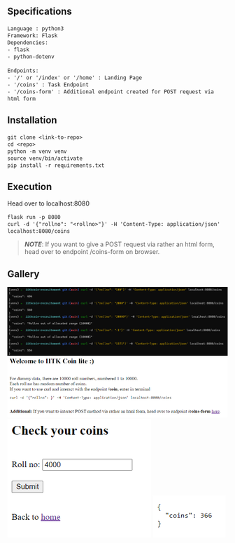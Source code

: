 ## Specifications

```
Language : python3
Framework: Flask
Dependencies:
- flask
- python-dotenv

Endpoints:
- '/' or '/index' or '/home' : Landing Page
- '/coins' : Task Endpoint
- '/coins-form' : Additional endpoint created for POST request via html form
```

## Installation

```
git clone <link-to-repo>
cd <repo>
python -m venv venv
source venv/bin/activate
pip install -r requirements.txt
```

## Execution

Head over to localhost:8080
```
flask run -p 8080
curl -d '{"rollno": "<rollno>"}' -H 'Content-Type: application/json' localhost:8080/coins
```

> _**NOTE**_: If you want to give a POST request via rather an html form, head over to endpoint /coins-form on browser.

## Gallery

<img src="assets/cli.png">
<img src="assets/browser1.png">
<img src="assets/browser2.png">
<img src="assets/browser3.png">
